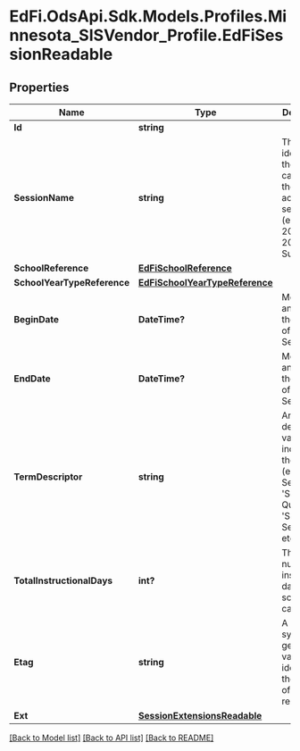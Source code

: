 # EdFi.OdsApi.Sdk.Models.Profiles.Minnesota_SISVendor_Profile.EdFiSessionReadable
## Properties

Name | Type | Description | Notes
------------ | ------------- | ------------- | -------------
**Id** | **string** |  | 
**SessionName** | **string** | The identifier for the calendar for the academic session (e.g., 2010/11, 2011 Summer). | 
**SchoolReference** | [**EdFiSchoolReference**](EdFiSchoolReference.md) |  | 
**SchoolYearTypeReference** | [**EdFiSchoolYearTypeReference**](EdFiSchoolYearTypeReference.md) |  | 
**BeginDate** | **DateTime?** | Month, day, and year of the first day of the Session. | 
**EndDate** | **DateTime?** | Month, day and year of the last day of the Session. | 
**TermDescriptor** | **string** | An descriptor value indicating the term (e.g. &#39;Fall Semester&#39;, &#39;Second Quarter&#39;, &#39;Summer Semester&#39;, etc.). | 
**TotalInstructionalDays** | **int?** | The total number of instructional days in the school calendar. | 
**Etag** | **string** | A unique system-generated value that identifies the version of the resource. | [optional] 
**Ext** | [**SessionExtensionsReadable**](SessionExtensionsReadable.md) |  | [optional] 

[[Back to Model list]](../README.md#documentation-for-models) [[Back to API list]](../README.md#documentation-for-api-endpoints) [[Back to README]](../README.md)

